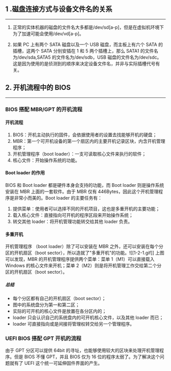 ## 1 .磁盘连接方式与设备文件名的关系
---
1. 正常的实体机器的磁盘的文件名大多都是/dev/sd\[a-p]，但是在虚拟机环境下为了加速可能会使用/dev/vd\[a-p]。

2. 如果 PC 上有两个 SATA 磁盘以及一个 USB 磁盘，而主板上有六个 SATA 的插槽，这两个 SATA 分别安插在 1 和 5 两个插槽上，那么 SATA1 的文件名为/dev/sda,SATA5 的文件名为/dev/sdb，USB 磁盘的文件名为/dev/sdc。这是因为使用的是侦测到的顺序来决定设备文件名，并非与实际插槽代号有关。
## 2. 开机流程中的 BIOS
---
### BIOS 搭配 MBR/GPT 的开机流程
#### 开机流程
1. BIOS：开机主动执行的固件，会依据使用者的设置去找能够开机的硬盘；
2. MBR：第一个可开机设备的第一个扇区内的主要开机记录区块，内含开机管理程序；
3. 开机管理程序（boot loader）：一支可读取核心文件来执行的软件；
4. 核心文件：开始操作系统的功能。

#### Boot loader 的作用
BIOS 和 Boot loader 都是硬件本身会支持的功能，而 Boot loader 则是操作系统安装在 MBR 上面的一套软件。由于 MBR 仅有 446Bytes，因此这个开机管理程序是非常小而美的。Boot loader 的主要任务有：
1. 提供菜单：使用者可以选择不同的开机项目，这也是多重开机的主要功能；
2. 载入核心文件：直接指向可开机的程序区段来开始操作系统；
3. 转交其他 loader：将开机管理功能转交给其他 loader 负责。

#### 多重开机
开机管理程序 （boot loader）除了可以安装在 MBR 之外，还可以安装在每个分区的开机扇区（boot sector），所以造就了"多重开机"的功能。![[1-2-1.gif]]
上图可以发现，MBR 的开机管理程序提供两个菜单：菜单 1（M1）可以直接载入 Windows 的核心文件来开机；菜单 2（M2）则是将开机管理工作交给第二个分区的开机扇区（boot sector）。

##### 总结
* 每个分区都有自己的开机扇区（boot sector）；
* 图中的系统盘分为第一和第二区；
* 实际的可开机的核心文件是放置在各分区内的；
* loader 只会认识自己的系统盘内的可开机核心文件，以及其他 loader 而已；
* loader 可直接指向或是间接将管理权转交给另一个管理程序。

### UEFI BIOS 搭配 GPT 开机的流程

由于 GPT 分区可以提供 64bit 的寻址，也能够使用较大的区块来处理开机管理程序。但是 BIOS 不懂 GPT，并且 BIOS 仅为 16 位的程序太弱了。为了解决这个问题就有了 UEFI 这个统一可延伸固件界面的产生。
